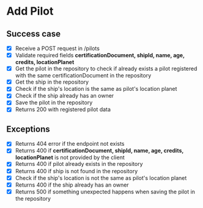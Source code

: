 # Add Pilot

## Success case
- [x] Receive a POST request in /pilots
- [x] Validate required fields **certificationDocument, shipId, name, age, credits, locationPlanet**
- [x] Get the pilot in the repository to check if already exists a pilot registered with the same certificationDocument in the repository
- [x] Get the ship in the repository
- [x] Check if the ship's location is the same as pilot's location planet
- [x] Check if the ship already has an owner
- [x] Save the pilot in the repository
- [x] Returns 200 with registered pilot data

## Exceptions
- [x] Returns 404 error if the endpoint not exists
- [x] Returns 400 if **certificationDocument, shipId, name, age, credits, locationPlanet** is not provided by the client
- [x] Returns 400 if pilot already exists in the repository
- [x] Returns 400 if ship is not found in the repository
- [x] Check if the ship's location is not the same as pilot's location planet
- [x] Returns 400 if the ship already has an owner
- [x] Returns 500 if something unexpected happens when saving the pilot in the repository